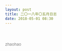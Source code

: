 ```yaml
---
layout: post
title: 二〇一八年〇五月日志
date: 2018-05-01 08:30
---
```


<div></div>
<div>　　　　</div>
<div></div>
<div>　　　　</div>


<div><font size="2" color="gray">zhaohao</font></div>